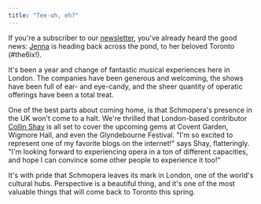 ```yaml
---
title: "Tee-oh, eh?"
---
```


If you're a subscriber to our [newsletter](/get-our-newsletter-stay-in-the-loop/), you've already heard the good news: [Jenna](/authors/jenna-douglas/) is heading back across the pond, to her beloved Toronto (#the6ix!).

It's been a year and change of fantastic musical experiences here in London. The companies have been generous and welcoming, the shows have been full of ear- and eye-candy, and the sheer quantity of operatic offerings have been a total treat.

One of the best parts about coming home, is that Schmopera's presence in the UK won't come to a halt. We're thrilled that London-based contributor [Collin Shay](/authors/collin-shay/) is all set to cover the upcoming gems at Covent Garden, Wigmore Hall, and even the Glyndebourne Festival. "I'm so excited to represent one of my favorite blogs on the internet!" says Shay, flatteringly. "I'm looking forward to experiencing opera in a ton of different capacities, and hope I can convince some other people to experience it too!"

It's with pride that Schmopera leaves its mark in London, one of the world's cultural hubs. Perspective is a beautiful thing, and it's one of the most valuable things that will come back to Toronto this spring.




